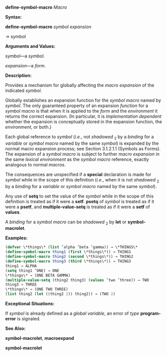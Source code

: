 **define-symbol-macro** *Macro* 



**Syntax:** 



**define-symbol-macro** *symbol expansion* 



→ symbol 



**Arguments and Values:** 



*symbol*—a *symbol*. 



*expansion*—a *form*. 



**Description:** 



Provides a mechanism for globally affecting the *macro expansion* of the indicated *symbol*. 



Globally establishes an expansion function for the *symbol macro* named by *symbol*. The only guaranteed property of an expansion *function* for a *symbol macro* is that when it is applied to the *form* and the *environment* it returns the correct expansion. (In particular, it is *implementation dependent* whether the expansion is conceptually stored in the expansion function, the *environment*, or both.)  







Each global reference to *symbol* (*i.e.*, not *shadowed* <sub>2</sub> by a *binding* for a *variable* or *symbol macro* named by the same *symbol*) is expanded by the normal macro expansion process; see Section 3.1.2.1.1 (Symbols as Forms). The expansion of a *symbol macro* is subject to further *macro expansion* in the same *lexical environment* as the *symbol macro* reference, exactly analogous to normal *macros*. 



The consequences are unspecified if a **special** declaration is made for *symbol* while in the scope of this definition (*i.e.*, when it is not *shadowed* <sub>2</sub> by a *binding* for a *variable* or *symbol macro* named by the same *symbol*). 



Any use of **setq** to set the value of the *symbol* while in the scope of this definition is treated as if it were a **setf**. **psetq** of *symbol* is treated as if it were a **psetf**, and **multiple-value-setq** is treated as if it were a **setf** of **values**. 



A *binding* for a *symbol macro* can be *shadowed* <sub>2</sub> by **let** or **symbol-macrolet**. 



**Examples:**
```lisp
(defvar \*things\* (list ’alpha ’beta ’gamma)) → \*THINGS\* 
(define-symbol-macro thing1 (first \*things\*)) → THING1 
(define-symbol-macro thing2 (second \*things\*)) → THING2 
(define-symbol-macro thing3 (third \*things\*)) → THING3 
thing1 → ALPHA 
(setq thing1 ’ONE) → ONE 
\*things\* → (ONE BETA GAMMA) 
(multiple-value-setq (thing2 thing3) (values ’two ’three)) → TWO 
thing3 → THREE 
\*things\* → (ONE TWO THREE) 
(list thing2 (let ((thing2 2)) thing2)) → (TWO 2) 
```
**Exceptional Situations:** 



If *symbol* is already defined as a *global variable*, an error of *type* **program-error** is signaled. 



**See Also:** 



**symbol-macrolet**, **macroexpand**  







**symbol-macrolet** 




